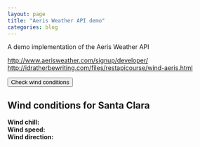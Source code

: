 ```yaml
---
layout: page
title: "Aeris Weather API demo"
categories: blog
---
```


A demo implementation of the Aeris Weather API

<http://www.aerisweather.com/signup/developer/>
<http://idratherbewriting.com/files/restapicourse/wind-aeris.html>

<style>
    #wind_direction, #wind_chill, #wind_speed, #temperature, #speed {color: red; font-weight: bold;}
    body {margin:20px;}
</style>

<script>
    function checkWind() {
        var output = $.ajax({
            url: 'http://api.aerisapi.com/observations/Duesseldorf?client_id=lDaWTTH36hso9l7hq5sLk&client_secret=SRHgEKsZSWge30jNX9yggYPNocPjyNK2a0PLeY9C',
            type: 'GET',
            data: {},
            dataType: 'json',
            success: function(data) {
                console.log(data)
                $("#wind_speed").append(data.response.ob.windKPH + " KPH");
                $("#wind_direction").append(data.response.ob.windDir);
                $("#wind_chill").append(data.response.ob.feelslikeC + " C");
            },
            error: function(err) { alert(err); }
        });
    }
</script>
</head>
<body>

<button type="button" onclick="checkWind()" class="btn btn-danger">Check wind conditions</button>

<h2>Wind conditions for Santa Clara</h2>

<b>Wind chill: </b><span id="wind_chill"></span> <span id="temperature"></span><br>
<b>Wind speed: </b><span id="wind_speed"></span> <span id="speed"></span><br>
<b>Wind direction: </b><span id="wind_direction"></span>
